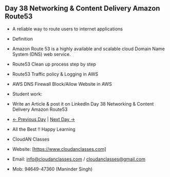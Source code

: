 ## Day 38 Networking & Content Delivery Amazon Route53

- A reliable way to route users to internet applications

- Definition
- Amazon Route 53 is a highly available and scalable cloud Domain Name System (DNS) web service.
  
- Route53 Clean up process step by step

- Route53 Traffic policy & Logging in AWS

- AWS DNS Firewall Block/Allow Website in AWS

- Student work:
- Write an Article & post it on LinkedIn Day 38 Networking & Content Delivery Amazon Route53
- [← Previous Day](../Day37/README.md) | [Next Day →](../Day39/README.md)

- All the Best !! Happy Learning
- CloudAN Classes
- Website: [https://www.cloudanclasses.com]
- Email: info@cloudanclasses.com / cloudanclasses@gmail.com
- Mob: 94649-47360 (Maninder Singh)

